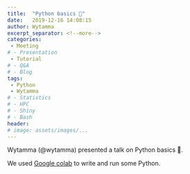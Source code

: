 ```yaml
---
title:  "Python basics 🐍"
date:   2019-12-16 14:08:15
author: Wytamma
excerpt_separator: <!--more-->
categories:
 - Meeting
# - Presentation
 - Tutorial
# - Q&A
# - Blog
tags:
 - Python
 - Wytamma
# - Statistics
# - HPC
# - Shiny
# - Bash
header:
# image: assets/images/...
---
```


Wytamma (@wytamma) presented a talk on Python basics 🐍. 

We used [Google colab](https://colab.research.google.com/notebooks/basic_features_overview.ipynb) to write and run some Python.